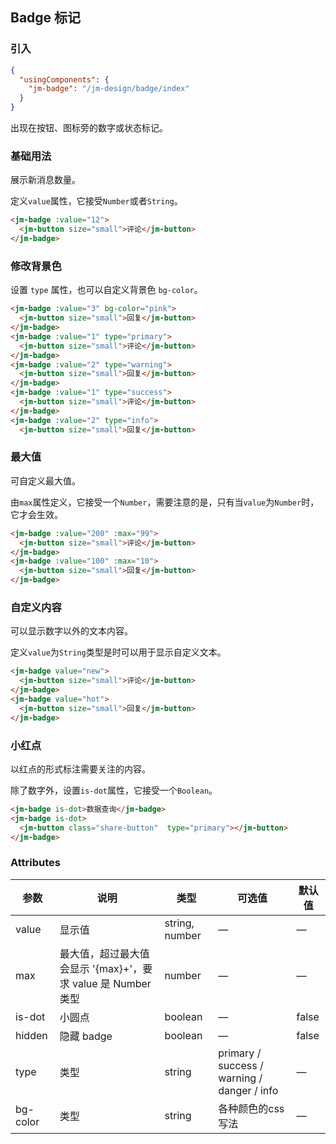 ## Badge 标记

### 引入

```json
{
  "usingComponents": {
    "jm-badge": "/jm-design/badge/index"
  }
}
```

出现在按钮、图标旁的数字或状态标记。

### 基础用法

展示新消息数量。

定义`value`属性，它接受`Number`或者`String`。

```html
<jm-badge :value="12">
  <jm-button size="small">评论</jm-button>
</jm-badge>
```

### 修改背景色

设置 `type` 属性，也可以自定义背景色 `bg-color`。

```html
<jm-badge :value="3" bg-color="pink">
  <jm-button size="small">回复</jm-button>
</jm-badge>
<jm-badge :value="1" type="primary">
  <jm-button size="small">评论</jm-button>
</jm-badge>
<jm-badge :value="2" type="warning">
  <jm-button size="small">回复</jm-button>
</jm-badge>
<jm-badge :value="1" type="success">
  <jm-button size="small">评论</jm-button>
</jm-badge>
<jm-badge :value="2" type="info">
  <jm-button size="small">回复</jm-button>
```

### 最大值

可自定义最大值。

由`max`属性定义，它接受一个`Number`，需要注意的是，只有当`value`为`Number`时，它才会生效。

```html
<jm-badge :value="200" :max="99">
  <jm-button size="small">评论</jm-button>
</jm-badge>
<jm-badge :value="100" :max="10">
  <jm-button size="small">回复</jm-button>
</jm-badge>
```


### 自定义内容

可以显示数字以外的文本内容。

 定义`value`为`String`类型是时可以用于显示自定义文本。

```html
<jm-badge value="new">
  <jm-button size="small">评论</jm-button>
</jm-badge>
<jm-badge value="hot">
  <jm-button size="small">回复</jm-button>
</jm-badge>
```


### 小红点

以红点的形式标注需要关注的内容。

 除了数字外，设置`is-dot`属性，它接受一个`Boolean`。

```html
<jm-badge is-dot>数据查询</jm-badge>
<jm-badge is-dot>
  <jm-button class="share-button"  type="primary"></jm-button>
</jm-badge>
```


### Attributes
| 参数          | 说明            | 类型            | 可选值                 | 默认值   |
|------------- |---------------- |---------------- |---------------------- |-------- |
| value        | 显示值           | string, number  |          —            |    —    |
| max          | 最大值，超过最大值会显示 '{max}+'，要求 value 是 Number 类型    | number  |         —              |     —    |
| is-dot       | 小圆点           | boolean         |         —             |  false  |
| hidden       | 隐藏 badge       | boolean         |         —             |  false  |
| type         | 类型             | string          | primary / success / warning / danger / info |    —    |
| bg-color    | 类型             | string          | 各种颜色的css写法 |    —    |

